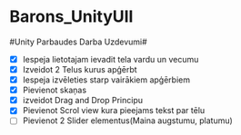 # Barons_UnityUII
#Unity Parbaudes Darba Uzdevumi#
- [x] Iespeja lietotajam ievadit tela vardu un vecumu
- [x] Izveidot 2 Telus kurus apģērbt
- [x] Iespeja izvēleties starp vairākiem apģērbiem
- [x] Pievienot skaņas
- [x] izveidot Drag and Drop Principu
- [x] Pievienot Scrol view kura pieejams tekst par tēlu
- [ ] Pievienot 2 Slider elementus(Maina augstumu, platumu)
